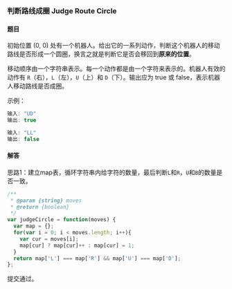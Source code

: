 ### 判断路线成圈 Judge Route Circle

#### 题目

初始位置 (0, 0) 处有一个机器人。给出它的一系列动作，判断这个机器人的移动路线是否形成一个圆圈，换言之就是判断它是否会移回到**原来的位置**。

移动顺序由一个字符串表示。每一个动作都是由一个字符来表示的。机器人有效的动作有 `R`（右），`L`（左），`U`（上）和 `D`（下）。输出应为 true 或 false，表示机器人移动路线是否成圈。

示例：

```javascript
输入: "UD"
输出: true

输入: "LL"
输出: false
```

#### 解答

思路1：建立map表，循环字符串内给字符的数量，最后判断`L`和`R`，`U`和`B`的数量是否一致。

```javascript
/**
 * @param {string} moves
 * @return {boolean}
 */
var judgeCircle = function(moves) {
  var map = {};
  for(var i = 0; i < moves.length; i++){
    var cur = moves[i];
    map[cur] ? map[cur]++ : map[cur] = 1;
  }
  return map['L'] === map['R'] && map['U'] === map['D'];
};
```

提交通过。